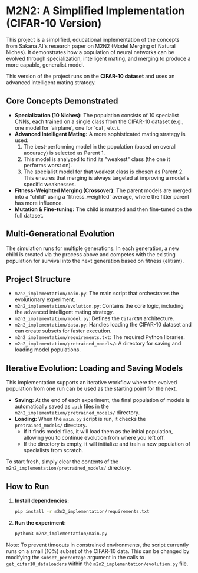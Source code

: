 # M2N2: A Simplified Implementation (CIFAR-10 Version)

This project is a simplified, educational implementation of the concepts from Sakana AI's research paper on M2N2 (Model Merging of Natural Niches). It demonstrates how a population of neural networks can be evolved through specialization, intelligent mating, and merging to produce a more capable, generalist model.

This version of the project runs on the **CIFAR-10 dataset** and uses an advanced intelligent mating strategy.

## Core Concepts Demonstrated

- **Specialization (10 Niches):** The population consists of 10 specialist CNNs, each trained on a single class from the CIFAR-10 dataset (e.g., one model for 'airplane', one for 'cat', etc.).
- **Advanced Intelligent Mating:** A more sophisticated mating strategy is used:
    1. The best-performing model in the population (based on overall accuracy) is selected as Parent 1.
    2. This model is analyzed to find its "weakest" class (the one it performs worst on).
    3. The specialist model for that weakest class is chosen as Parent 2.
    This ensures that merging is always targeted at improving a model's specific weaknesses.
- **Fitness-Weighted Merging (Crossover):** The parent models are merged into a "child" using a 'fitness_weighted' average, where the fitter parent has more influence.
- **Mutation & Fine-tuning:** The child is mutated and then fine-tuned on the full dataset.

## Multi-Generational Evolution

The simulation runs for multiple generations. In each generation, a new child is created via the process above and competes with the existing population for survival into the next generation based on fitness (elitism).

## Project Structure

- `m2n2_implementation/main.py`: The main script that orchestrates the evolutionary experiment.
- `m2n2_implementation/evolution.py`: Contains the core logic, including the advanced intelligent mating strategy.
- `m2n2_implementation/model.py`: Defines the `CifarCNN` architecture.
- `m2n2_implementation/data.py`: Handles loading the CIFAR-10 dataset and can create subsets for faster execution.
- `m2n2_implementation/requirements.txt`: The required Python libraries.
- `m2n2_implementation/pretrained_models/`: A directory for saving and loading model populations.

## Iterative Evolution: Loading and Saving Models

This implementation supports an iterative workflow where the evolved population from one run can be used as the starting point for the next.

- **Saving:** At the end of each experiment, the final population of models is automatically saved as `.pth` files in the `m2n2_implementation/pretrained_models/` directory.
- **Loading:** When the `main.py` script is run, it checks the `pretrained_models/` directory.
    - If it finds model files, it will load them as the initial population, allowing you to continue evolution from where you left off.
    - If the directory is empty, it will initialize and train a new population of specialists from scratch.

To start fresh, simply clear the contents of the `m2n2_implementation/pretrained_models/` directory.

## How to Run

1.  **Install dependencies:**
    ```bash
    pip install -r m2n2_implementation/requirements.txt
    ```

2.  **Run the experiment:**
    ```bash
    python3 m2n2_implementation/main.py
    ```

Note: To prevent timeouts in constrained environments, the script currently runs on a small (10%) subset of the CIFAR-10 data. This can be changed by modifying the `subset_percentage` argument in the calls to `get_cifar10_dataloaders` within the `m2n2_implementation/evolution.py` file.